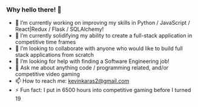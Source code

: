### Why hello there! 👋

- 🔭 I’m currently working on improving my skills in Python / JavaScript / React|Redux / Flask / SQLAlchemy!
- 🌱 I’m currently solidifying my ability to create a full-stack application in competitive time frames
- 👯 I’m looking to collaborate with anyone who would like to build full stack applications from scratch
- 🤔 I’m looking for help with finding a Software Engineering job!
- 💬 Ask me about anything code / programming related, and/or competitive video gaming
- 📫 How to reach me: kevinkaras2@gmail.com
- ⚡ Fun fact: I put in 6500 hours into competitive gaming before I turned 19


